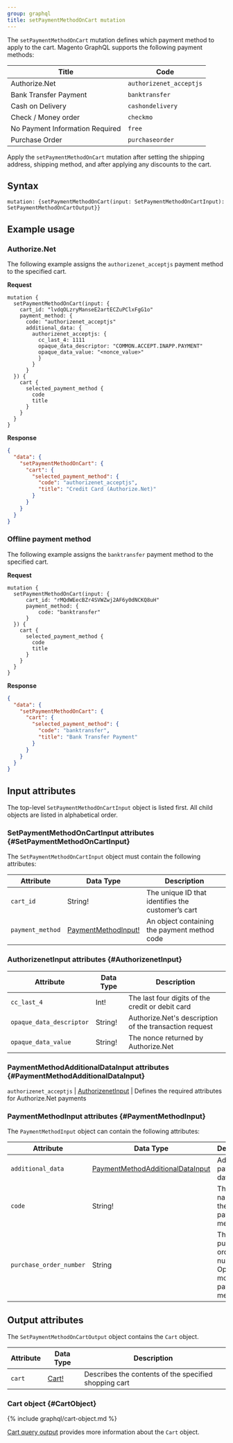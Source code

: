 ```yaml
---
group: graphql
title: setPaymentMethodOnCart mutation
---
```


The `setPaymentMethodOnCart` mutation defines which payment method to apply to the cart. Magento GraphQL supports the following payment methods:

Title | Code
--- | ---
Authorize.Net | `authorizenet_acceptjs`
Bank Transfer Payment | `banktransfer`
Cash on Delivery | `cashondelivery`
Check / Money order | `checkmo`
No Payment Information Required | `free`
Purchase Order | `purchaseorder`

Apply the `setPaymentMethodOnCart` mutation after setting the shipping address, shipping method, and after applying any discounts to the cart.

## Syntax

`mutation: {setPaymentMethodOnCart(input: SetPaymentMethodOnCartInput): SetPaymentMethodOnCartOutput}}`

## Example usage

### Authorize.Net

The following example assigns the `authorizenet_acceptjs` payment method to the specified cart.

**Request**

```text
mutation {
  setPaymentMethodOnCart(input: {
    cart_id: "lvdqOLzryManseE2artECZuPClxFgG1o"
    payment_method: {
      code: "authorizenet_acceptjs"
      additional_data: {
        authorizenet_acceptjs: {
          cc_last_4: 1111
          opaque_data_descriptor: "COMMON.ACCEPT.INAPP.PAYMENT"
          opaque_data_value: "<nonce_value>"
          }
        }
      }
  }) {
    cart {
      selected_payment_method {
        code
        title
      }
    }
  }
}
```

**Response**

```json
{
  "data": {
    "setPaymentMethodOnCart": {
      "cart": {
        "selected_payment_method": {
          "code": "authorizenet_acceptjs",
          "title": "Credit Card (Authorize.Net)"
        }
      }
    }
  }
}
```

### Offline payment method

The following example assigns the `banktransfer` payment method to the specified cart.

**Request**

```text
mutation {
  setPaymentMethodOnCart(input: {
      cart_id: "rMQdWEecBZr4SVWZwj2AF6y0dNCKQ8uH"
      payment_method: {
          code: "banktransfer"
      }
  }) {
    cart {
      selected_payment_method {
        code
        title
      }
    }
  }
}
```

**Response**

```json
{
  "data": {
    "setPaymentMethodOnCart": {
      "cart": {
        "selected_payment_method": {
          "code": "banktransfer",
          "title": "Bank Transfer Payment"
        }
      }
    }
  }
}
```

## Input attributes

The top-level `SetPaymentMethodOnCartInput` object is listed first. All child objects are listed in alphabetical order.

### SetPaymentMethodOnCartInput attributes {#SetPaymentMethodOnCartInput}

The `SetPaymentMethodOnCartInput` object must contain the following attributes:

Attribute |  Data Type | Description
--- | --- | ---
`cart_id` | String! | The unique ID that identifies the customer’s cart
`payment_method` | [PaymentMethodInput!](#PaymentMethodInput) | An object containing the payment method code

### AuthorizenetInput attributes {#AuthorizenetInput}

Attribute |  Data Type | Description
--- | --- | ---
`cc_last_4` | Int! | The last four digits of the credit or debit card
`opaque_data_descriptor` | String! | Authorize.Net's description of the transaction request
`opaque_data_value` | String! | The nonce returned by Authorize.Net

### PaymentMethodAdditionalDataInput attributes {#PaymentMethodAdditionalDataInput}

`authorizenet_acceptjs` | [AuthorizenetInput](#AuthorizenetInput) | Defines the required attributes for Authorize.Net payments

### PaymentMethodInput attributes {#PaymentMethodInput}

The `PaymentMethodInput` object can contain the following attributes:

Attribute |  Data Type | Description
--- | --- | ---
`additional_data` | [PaymentMethodAdditionalDataInput](#PaymentMethodAdditionalDataInput) | Additional payment data
`code` | String! | The internal name for the payment method
`purchase_order_number` | String | The purchase order number. Optional for most payment methods

## Output attributes

The `SetPaymentMethodOnCartOutput` object contains the `Cart` object.

Attribute |  Data Type | Description
--- | --- | ---
`cart` |[ Cart!](#CartObject) | Describes the contents of the specified shopping cart

### Cart object {#CartObject}

{% include graphql/cart-object.md %}

[Cart query output]({{page.baseurl}}/graphql/reference/quote.html#cart-output) provides more information about the `Cart` object.
